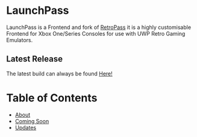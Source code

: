 # LaunchPass
LaunchPass is a Frontend and fork of [RetroPass](https://github.com/retropassdev/RetroPass)
it is a highly customisable Frontend for Xbox One/Series Consoles for use with UWP Retro Gaming Emulators.

## Latest Release
The latest build can always be found [Here!](https://github.com/Misunderstood-Wookiee/LaunchPass/releases/latest)

# Table of Contents
- [About](ABOUT.md)
- [Coming Soon](MYSTERY.md)
- [Updates](UPDATES.md)
